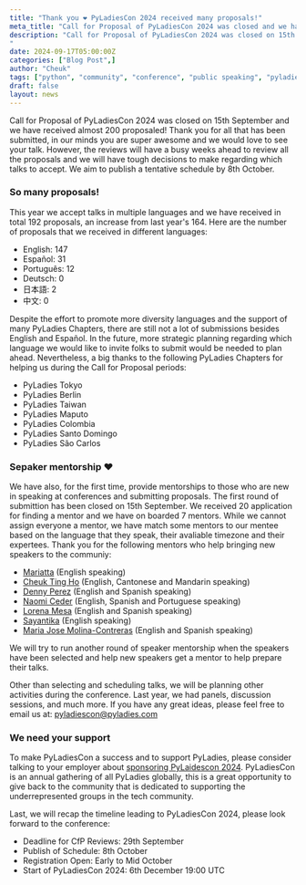 ```yaml
---
title: "Thank you ❤️ PyLadiesCon 2024 received many proposals!"
meta_title: "Call for Proposal of PyLadiesCon 2024 was closed and we have received almost 200 proposals!"
description: "Call for Proposal of PyLadiesCon 2024 was closed on 15th September and we have received almost 200 proposals! Thank you for all that has been submitted, in our minds you are super awesome and we would love to see your talk. However, the reviews will have a busy weeks ahead to review all the proposals and we will have tough decisions to make regarding which talks to accept. We aim to publish a tentative schedule by 8th October.
"
date: 2024-09-17T05:00:00Z
categories: ["Blog Post",]
author: "Cheuk"
tags: ["python", "community", "conference", "public speaking", "pyladies"]
draft: false
layout: news
---
```


Call for Proposal of PyLadiesCon 2024 was closed on 15th September and we have received almost 200 proposaled! Thank you for all that has been submitted, in our minds you are super awesome and we would love to see your talk. However, the reviews will have a busy weeks ahead to review all the proposals and we will have tough decisions to make regarding which talks to accept. We aim to publish a tentative schedule by 8th October.

### So many proposals!

This year we accept talks in multiple languages and we have received in total 192 proposals, an increase from last year's 164. Here are the number of proposals that we received in different languages:

- English: 147
- Español: 31
- Português: 12
- Deutsch: 0
- 日本語: 2
- 中文: 0

Despite the effort to promote more diversity languages and the support of many PyLadies Chapters, there are still not a lot of submissions besides English and Español. In the future, more strategic planning regarding which language we would like to invite folks to submit would be needed to plan ahead. Nevertheless, a big thanks to the following PyLadies Chapters for helping us during the Call for Proposal periods:

- PyLadies Tokyo
- PyLadies Berlin
- PyLadies Taiwan
- PyLadies Maputo
- PyLadies Colombia
- PyLadies Santo Domingo
- PyLadies São Carlos

### Sepaker mentorship ❤️

We have also, for the first time, provide mentorships to those who are new in speaking at conferences and submitting proposals. The first round of submittion has been closed on 15th September. We received 20 application for finding a mentor and we have on boarded 7 mentors. While we cannot assign everyone a mentor, we have match some mentors to our mentee based on the language that they speak, their avaliable timezone and their expertees. Thank you for the following mentors who help bringing new speakers to the communiy:

- [Mariatta](https://mariatta.ca) (English speaking)
- [Cheuk Ting Ho](https://cheuk.dev) (English, Cantonese and Mandarin speaking)
- [Denny Perez](https://www.linkedin.com/in/dennyperez18/) (English and Spanish speaking)
- [Naomi Ceder](https://naomiceder.tech/) (English, Spanish and Portuguese speaking)
- [Lorena Mesa](https://www.linkedin.com/in/lorenamesa/) (English and Spanish speaking)
- [Sayantika](https://www.linkedin.com/in/sayantika-banik/) (English speaking)
- [Maria Jose Molina-Contreras](https://www.linkedin.com/in/mjmolinacontreras/) (English and Spanish speaking)

We will try to run another round of speaker mentorship when the speakers have been selected and help new speakers get a mentor to help prepare their talks.

Other than selecting and scheduling talks, we will be planning other activities during the conference. Last year, we had panels, discussion sessions, and much more. If you have any great ideas, please feel free to email us at: [pyladiescon@pyladies.com](pyladiescon@pyladies.com)

### We need your support

To make PyLadiesCon a success and to support PyLadies, please consider talking to your employer about [sponsoring PyLaidescon 2024](https://conference.pyladies.com/sponsors/). PyLadiesCon is an annual gathering of all PyLadies globally, this is a great opportunity to give back to the community that is dedicated to supporting the underrepresented groups in the tech community.

Last, we will recap the timeline leading to PyLadiesCon 2024, please look forward to the conference:

- Deadline for CfP Reviews: 29th September
- Publish of Schedule: 8th October
- Registration Open: Early to Mid October
- Start of PyLadiesCon 2024: 6th December 19:00 UTC
